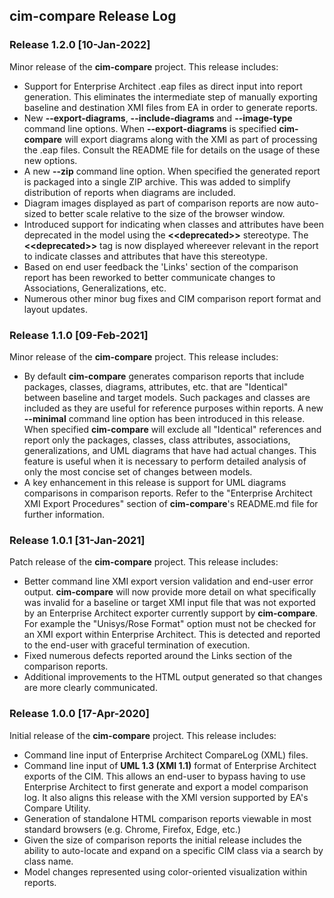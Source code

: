 ## cim-compare Release Log

### Release 1.2.0 [10-Jan-2022]
Minor release of the **cim-compare** project.  This release includes:

- Support for Enterprise Architect .eap files as direct input into report generation. This eliminates the intermediate step of manually exporting baseline and destination XMI files from EA in order to generate reports.
- New **--export-diagrams**, **--include-diagrams** and **--image-type** command line options. When **--export-diagrams** is specified **cim-compare** will export diagrams along with the XMI as part of processing the .eap files. Consult the README file for details on the usage of these new options.
- A new **--zip** command line option. When specified the generated report is packaged into a single ZIP archive. This was added to simplify distribution of reports when diagrams are included.
- Diagram images displayed as part of comparison reports are now auto-sized to better scale relative to the size of the browser window.
- Introduced support for indicating when classes and attributes have been deprecated in the model using the **&lt;&lt;deprecated&gt;&gt;** stereotype. The **&lt;&lt;deprecated&gt;&gt;** tag is now displayed whereever relevant in the report to indicate classes and attributes that have this stereotype.
- Based on end user feedback the 'Links' section of the comparison report has been reworked to better communicate changes to Associations, Generalizations, etc.
- Numerous other minor bug fixes and CIM comparison report format and layout updates.

### Release 1.1.0 [09-Feb-2021]
Minor release of the **cim-compare** project.  This release includes:

- By default **cim-compare** generates comparison reports that include packages, classes, diagrams, attributes, etc. that are "Identical" between baseline and target models. Such packages and classes are included as they are useful for reference purposes within reports. A new **--minimal** command line option has been introduced in this release.  When specified **cim-compare** will exclude all "Identical" references and report only the packages, classes, class attributes, associations, generalizations, and UML diagrams that have had actual changes. This feature is useful when it is necessary to perform detailed analysis of only the most concise set of changes between models.
- A key enhancement in this release is support for UML diagrams comparisons in comparison reports. Refer to the "Enterprise Architect XMI Export Procedures" section of **cim-compare**'s README.md file for further information.  

### Release 1.0.1 [31-Jan-2021]
Patch release of the **cim-compare** project.  This release includes:

- Better command line XMI export version validation and end-user error output. **cim-compare** will now provide more detail on what specifically was invalid for a baseline or target XMI input file that was not exported by an Enterprise Architect exporter currently support by **cim-compare**. For example the "Unisys/Rose Format" option must not be checked for an XMI export within Enterprise Architect. This is detected and reported to the end-user with graceful termination of execution.
- Fixed numerous defects reported around the Links section of the comparison reports.
- Additional improvements to the HTML output generated so that changes are more clearly communicated.

### Release 1.0.0 [17-Apr-2020]
Initial release of the **cim-compare** project.  This release includes:

- Command line input of Enterprise Architect CompareLog (XML) files.
- Command line input of  **UML 1.3 (XMI 1.1)** format of Enterprise Architect exports of the CIM.  This allows an end-user to bypass having to use Enterprise Architect to first generate and export a model comparison log. It also aligns this release with the XMI version supported by EA's Compare Utility.
- Generation of standalone HTML comparison reports viewable in most standard browsers (e.g. Chrome, Firefox, Edge, etc.)
- Given the size of comparison reports the initial release includes the ability to auto-locate and expand on a specific CIM class via a search by class name.
- Model changes represented using color-oriented visualization within reports.
